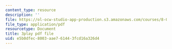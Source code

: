 ```yaml
---
content_type: resource
description: ''
file: https://ol-ocw-studio-app-production.s3.amazonaws.com/courses/8-05-quantum-physics-ii-fall-2013/e5b0dfec8003aae761443fcd16a326d4_LYXIUtVzPAM.pdf
file_type: application/pdf
resourcetype: Document
title: 3play pdf file
uid: e5b0dfec-8003-aae7-6144-3fcd16a326d4
---
```

